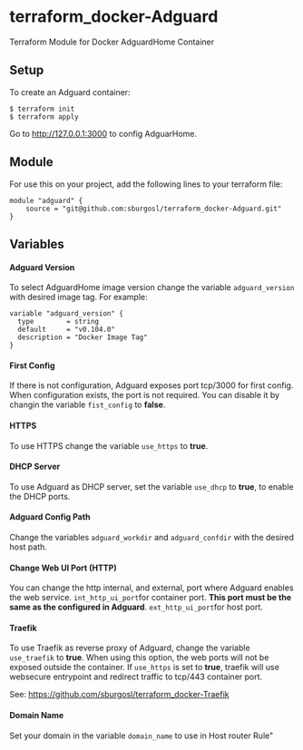 # terraform_docker-Adguard
Terraform Module for Docker AdguardHome Container

## Setup
To create an Adguard container:

```
$ terraform init
$ terraform apply
```
Go to http://127.0.0.1:3000 to config AdguarHome.

## Module
For use this on your project, add the following lines to your terraform file:

```
module "adguard" {
    source = "git@github.com:sburgosl/terraform_docker-Adguard.git"
}
```

## Variables
#### Adguard Version
To select AdguardHome image version change the variable `adguard_version` with desired image tag.
For example:
```
variable "adguard_version" {
  type        = string
  default     = "v0.104.0"
  description = "Docker Image Tag"
}
```

#### First Config
If there is not configuration, Adguard exposes port tcp/3000 for first config.
When configuration exists, the port is not required. You can disable it by changin the variable `fist_config` to **false**. 


#### HTTPS
To use HTTPS change the variable `use_https` to **true**.


#### DHCP Server
To use Adguard as DHCP server, set the variable `use_dhcp` to **true**, to enable the DHCP ports.


#### Adguard Config Path
Change the variables `adguard_workdir` and `adguard_confdir` with the desired host path.


#### Change Web UI Port (HTTP)
You can change the http internal, and external, port where Adguard enables the web service.
`int_http_ui_port`for container port. **This port must be the same as the configured in Adguard**.
`ext_http_ui_port`for host port.


#### Traefik
To use Traefik as reverse proxy of Adguard, change the variable `use_traefik` to **true**.
When using this option, the web ports will not be exposed outside the container.
If `use_https` is set to **true**, traefik will use websecure entrypoint and redirect traffic to tcp/443 container port.

See: https://github.com/sburgosl/terraform_docker-Traefik

#### Domain Name
Set your domain in the variable `domain_name` to use in Host router Rule"